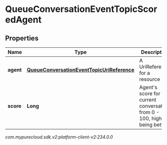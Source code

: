 # QueueConversationEventTopicScoredAgent


## Properties

| Name | Type | Description | Notes |
| ------------ | ------------- | ------------- | ------------- |
| **agent** | [**QueueConversationEventTopicUriReference**](QueueConversationEventTopicUriReference) | A UriReference for a resource |  [optional] |
| **score** | **Long** | Agent's score for the current conversation, from 0 - 100, higher being better |  [optional] |




_com.mypurecloud.sdk.v2:platform-client-v2:234.0.0_
